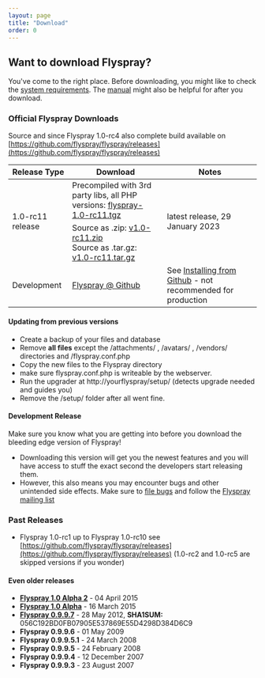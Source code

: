 ```yaml
---
layout: page
title: "Download"
order: 0
---
```


## Want to download Flyspray? 

You've come to the right place. Before downloading, you might like to check the [system requirements]({{baseurl}}/docs/requirements). The [manual]({{baseurl}}/manual) might also be helpful for after you download.

### Official Flyspray Downloads

Source and since Flyspray 1.0-rc4 also complete build available on [https://github.com/flyspray/flyspray/releases](https://github.com/flyspray/flyspray/releases)

<table class="table">
<thead>
	<tr>
		<th>Release Type</th>
		<th>Download</th>
		<th>Notes</th>
	</tr>
</thead>
<tbody>
	<tr>
		<td rowspan="2">1.0-rc11 release</td>
		<td>Precompiled with 3rd party libs, all PHP versions: 
		<a href="https://github.com/flyspray/flyspray/releases/download/v1.0-rc11/flyspray-1.0-rc11.tgz">flyspray-1.0-rc11.tgz</a></td>
		<td rowspan="2">latest release, 29 January 2023</td>	
	</tr>
	<tr>
		<td>Source as .zip:
		<a href="https://github.com/flyspray/flyspray/archive/refs/tags/v1.0-rc11.zip">v1.0-rc11.zip</a>
		<br/>Source as .tar.gz:
		<a href="https://github.com/flyspray/flyspray/archive/refs/tags/v1.0-rc11.tar.gz">v1.0-rc11.tar.gz</a></td>
	</tr>
	<tr>
		<td>Development</td>
		<td><a href="https://github.com/flyspray/flyspray">Flyspray @ Github</a></td>
		<td> See <a href="/manual/devel_version">Installing from Github</a> - not recommended for production</td>
	</tr>
</tbody>
</table>

#### Updating from previous versions 

  * Create a backup of your files and database
  * Remove **all files** except the /attachments/ , /avatars/ , /vendors/ directories and /flyspray.conf.php
  * Copy the new files to the Flyspray directory
  * make sure flyspray.conf.php is writeable by the webserver.
  * Run the upgrader at http://yourflyspray/setup/ (detects upgrade needed and guides you)
  * Remove the /setup/ folder after all went fine.
  

#### Development Release

Make sure you know what you are getting into before you download the bleeding edge version of Flyspray!

* Downloading this version will get you the newest features and you will have access to stuff the exact second the developers start releasing them.
* However, this also means you may encounter bugs and other unintended side effects. Make sure to [file bugs](http://bugs.flyspray.org) and follow the [Flyspray mailing list]({{baseurl}}/community/mailing-list)
 

### Past Releases
 * Flyspray 1.0-rc1 up to Flyspray 1.0-rc10 see [https://github.com/flyspray/flyspray/releases](https://github.com/flyspray/flyspray/releases)
 (1.0-rc2 and 1.0-rc5 are skipped versions if you wonder)

#### Even older releases
 * **[Flyspray 1.0 Alpha 2](http://flyspray.org/packed/flyspray-1.0.alpha2.zip)** - 04 April 2015
 * **[Flyspray 1.0 Alpha](http://flyspray.org/packed/flyspray-1.0.alpha.zip)** - 16 March 2015
 * **[Flyspray 0.9.9.7](http://flyspray.org/packed/flyspray-0.9.9.7.zip)** - 28 May 2012, <strong>SHA1SUM:</strong> 056C192BD0FB07905E537869E55D4298D384D6C9
 * **Flyspray 0.9.9.6** - 01 May 2009
 * **Flyspray 0.9.9.5.1** - 24 March 2008
 * **Flyspray 0.9.9.5** - 24 February 2008
 * **Flyspray 0.9.9.4** - 12 December 2007
 * **Flyspray 0.9.9.3** - 23 August 2007
